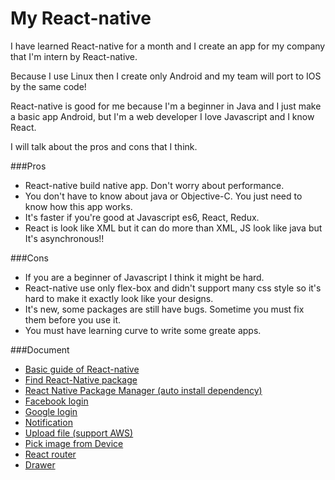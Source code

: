 # My React-native
I have learned React-native for a month and I create an app for my company that I'm intern by React-native.

Because I use Linux then I create only Android and my team will port to IOS by the same code!

React-native is good for me because I'm a beginner in Java and I just make a basic app Android, but I'm a web developer I love Javascript and I know React.

I will talk about the pros and cons that I think.

###Pros
- React-native build native app. Don't worry about performance.
- You don't have to know about java or Objective-C. You just need to know how this app works.
- It's faster if you're good at Javascript es6, React, Redux.
- React is look like XML but it can do more than XML, JS look like java but It's asynchronous!!

###Cons
- If you are a beginner of Javascript I think it might be hard.
- React-native use only flex-box and didn't support many css style so it's hard to make it exactly look like your designs. 
- It's new, some packages are still have bugs. Sometime you must fix them before you use it.
- You must have learning curve to write some greate apps.

###Document
- [Basic guide of React-native](https://facebook.github.io/react-native/docs/getting-started.html)
- [Find React-Native package](https://js.coach/react-native)
- [React Native Package Manager (auto install dependency)](https://github.com/rnpm/rnpm)
- [Facebook login](https://github.com/magus/react-native-facebook-login)
- [Google login](https://github.com/devfd/react-native-google-signin)
- [Notification](https://github.com/zo0r/react-native-push-notification)
- [Upload file (support AWS)](https://github.com/timsuchanek/react-native-fileupload)
- [Pick image from Device](https://github.com/marcshilling/react-native-image-picker)
- [React router](https://github.com/aksonov/react-native-router-flux)
- [Drawer](https://github.com/root-two/react-native-drawer)
